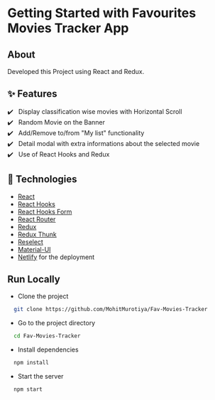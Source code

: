 # Getting Started with Favourites Movies Tracker App

## About

Developed this Project using React and Redux. </br>

## :sparkles: Features

:heavy_check_mark: &nbsp;&nbsp;Display classification wise movies with Horizontal Scroll<br />
:heavy_check_mark: &nbsp;&nbsp;Random Movie on the Banner<br />
:heavy_check_mark: &nbsp;&nbsp;Add/Remove to/from "My list" functionality<br />
:heavy_check_mark: &nbsp;&nbsp;Detail modal with extra informations about the selected movie<br />
:heavy_check_mark: &nbsp;&nbsp;Use of React Hooks and Redux<br />

## :rocket: Technologies

- [React](https://reactjs.org/)
- [React Hooks](https://reactjs.org/docs/hooks-intro.html)
- [React Hooks Form](https://react-hook-form.com/)
- [React Router](https://reactrouter.com/web/guides/quick-start)
- [Redux](https://redux.js.org/)
- [Redux Thunk](https://github.com/reduxjs/redux-thunk)
- [Reselect](https://github.com/reduxjs/reselect)
- [Material-UI](https://material-ui.com/)
- [Netlify](https://www.netlify.com) for the deployment

## Run Locally

- Clone the project

```bash
  git clone https://github.com/MohitMurotiya/Fav-Movies-Tracker
```

- Go to the project directory

```bash
  cd Fav-Movies-Tracker
```

- Install dependencies

```bash
  npm install
```

- Start the server

```bash
  npm start
```

<br />
